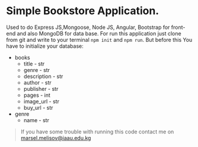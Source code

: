 # Simple Bookstore Application.

Used to do Express JS,Mongoose, Node JS, Angular, Bootstrap for front-end and also MongoDB for data base.
For run this application just clone from git and write to your terminal `npm init` and `npm run`. But before this You have to initialize your database:

- books
  - title - str
  - genre - str
  - description - str
  - author - str
  - publisher - str
  - pages - int
  - image_url - str
  - buy_url - str
- genre
  - name - str

> If you have some trouble with running this code contact me on marsel.melisov@iaau.edu.kg
